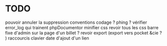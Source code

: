 # TODO

pouvoir annuler la suppression
conventions codage ? phing ? vérifier error_log qui trainent
phpDocumentor
minifier css 
revoir tous les css
barre fixe d'admin sur la page d'un billet ? 
revoir export (export vers pocket &cie ? )
raccourcis clavier 
date d'ajout d'un lien